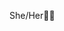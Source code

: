   She/Her😮‍💨
  

<!---
heyitzsanika/heyitzsanika is a ✨ special ✨ repository because its `README.md` (this file) appears on your GitHub profile.
You can click the Preview link to take a look at your changes.
--->
